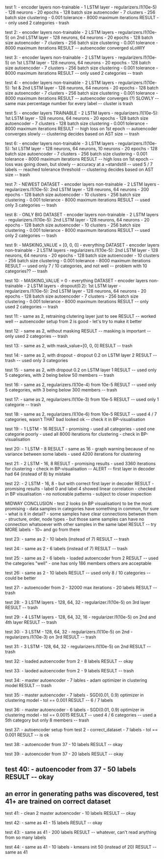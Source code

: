 test 1:
    - encoder layers non-trainable
    - 1 LSTM layer
    - regularizers.l1(10e-5)
    - 128 neurons
    - 20 epochs
    - 128 batch size autoencoder
    - 7 clusters
    - 256 batch size clustering
    - 0.001 tolerance
    - 8000 maximum iterations
    RESULT -- only used 2 categories - trash
    
test 2:
    - encoder layers non-trainable
    - 2 LSTM layers
    - regularizers.l1(10e-5) on 2nd LSTM layer
    - 128 neurons, 64 neurons
    - 20 epochs
    - 128 batch size autoencoder
    - 7 clusters
    - 256 batch size clustering
    - 0.001 tolerance
    - 8000 maximum iterations
    RESULT -- autoencoder converged sLoWlY
    
test 3:
    - encoder layers non-trainable
    - 2 LSTM layers
    - regularizers.l1(10e-5) on 1st LSTM layer
    - 128 neurons, 64 neurons
    - 20 epochs
    - 128 batch size autoencoder
    - 7 clusters
    - 256 batch size clustering
    - 0.001 tolerance
    - 8000 maximum iterations
    RESULT -- only used 2 categories -- trash
    
test 4:
    - encoder layers non-trainable
    - 2 LSTM layers
    - regularizers.l1(10e-5):
        1st & 2nd LSTM layer
    - 128 neurons, 64 neurons
    - 20 epochs
    - 128 batch size autoencoder
    - 7 clusters
    - 256 batch size clustering
    - 0.001 tolerance
    - 8000 maximum iterations
    RESULT -- autoencoder converges (?) SLOWLY
           -- same max percentage number for every label
           -- cluster is trash

test 5:
    - encoder layers TRAINABLE
    - 2 LSTM layers
    - regularizers.l1(10e-5):
        1st LSTM layer
    - 128 neurons, 64 neurons
    - 20 epochs
    - 128 batch size autoencoder
    - 7 clusters
    - 128 batch size clustering
    - 0.001 tolerance
    - 8000 maximum iterations
    RESULT -- high loss on 1st epoch
           -- autoencoder converges slowly
           -- clustering decides based on AST size
           -- trash

test 6:
    - encoder layers non-trainable
    - 3 LSTM layers
    - regularizers.l1(10e-5):
        1st LSTM layer
    - 128 neurons, 64 neurons, 10 neurons
    - 20 epochs
    - 128 batch size autoencoder
    - 7 clusters
    - 256 batch size clustering
    - 0.001 tolerance
    - 8000 maximum iterations
    RESULT -- high loss on 1st epoch
           -- loss was going down, but slowly
           -- accuracy at a ~standstill
           -- used 5 / 7 labels
           -- reached tolerance threshold
           -- clustering decides based on AST size
           -- trash

test 7:
    - NEWEST DATASET
    - encoder layers non-trainable
    - 2 LSTM layers
    - regularizers.l1(10e-5):
        2nd LSTM layer
    - 128 neurons, 64 neurons
    - 200 epochs
    - 128 batch size autoencoder
    - 10 clusters
    - 256 batch size clustering
    - 0.001 tolerance
    - 8000 maximum iterations
    RESULT -- used only 3 categories
           -- trash
           
test 8:
    - ONLY BIG DATASET
    - encoder layers non-trainable
    - 2 LSTM layers
    - regularizers.l1(10e-5):
        2nd LSTM layer
    - 128 neurons, 64 neurons
    - 20 epochs
    - 128 batch size autoencoder
    - 10 clusters
    - 256 batch size clustering
    - 0.001 tolerance
    - 8000 maximum iterations
    RESULT -- used only 2 categories
           -- trash

test 9:
    - MASKING_VALUE = [0, 0, 0]
    - everything DATASET
    - encoder layers non-trainable
    - 2 LSTM layers
    - regularizers.l1(10e-5):
        2nd LSTM layer
    - 128 neurons, 64 neurons
    - 20 epochs
    - 128 batch size autoencoder
    - 10 clusters
    - 256 batch size clustering
    - 0.001 tolerance
    - 8000 maximum iterations
    RESULT -- used only 7 / 10 categories, and not well
           -- problem with 10 categories??
           -- trash
           
test 10:
    - MASKING_VALUE = 0
    - everything DATASET
    - encoder layers non-trainable
    - 2 LSTM layers
    - dropout(0.2):
        1st LSTM layer
    - regularizers.l1(10e-5):
        2nd LSTM layer
    - 128 neurons, 64 neurons
    - 20 epochs
    - 128 batch size autoencoder
    - 7 clusters
    - 256 batch size clustering
    - 0.001 tolerance
    - 8000 maximum iterations
    RESULT -- only used 2 categories
           -- trash
           
test 11:
    - same as 2, retraining clutering layer just to see
    RESULT -- worked well
           -- autoencoder setup from 2 is good - let's try to make it better
    
test 12:
    - same as 2, without masking
    RESULT -- masking is important
           -- only used 2 categories
           -- trash
           
test 13:
    - same as 2, with mask_value=[0, 0, 0]
    RESULT -- trash
    
test 14:
    - same as 2, with dropout
    - dropout 0.2 on LSTM layer 2
    RESULT -- trash
           -- used only 3 categories
           
test 15:
    - same as 2, with dropout 0.2 on LSTM layer 1
    RESULT -- used only 5 categories, with 2 being below 50 members
           -- trash
           
test 16:
    - same as 2, regularizers.l1(10e-4) from 10e-5
    RESULT -- used only 5 categories, with 3 being below 300 members
           -- trash

test 17:
    - same as 2, regularizers.l1(10e-3) from 10e-5
    RESULT -- used only 1 categorie
           -- trash

test 18:
    - same as 2, regularizers.l1(10e-6) from 10e-5
    RESULT -- used 4 / 7 categories, wasn't THAT bad looked ok
           -- check it in BP-visualisation

test 19:
    - 1 LSTM - 16
    RESULT - promising
           - used all categories
           - used one categorie poorly
           - used all 8000 iterations for clustering
           - check in BP-visualisation

test 20:
    - 1 LSTM - 8
    RESULT - same as 16
           - graph warning because of no variance between some labels
           - used 4200 iterations for clustering
           
test 21:
    - 2 LSTM - 16, 8
    RESULT - promising results
           - used 3360 iterations for clustering
           - check in BP-visualisation
           -- ALERT -- first layer in decoder had 64 (instead of 8) by mistake
           
test 22:
    - 2 LSTM - 16, 8 - but with correct first layer in decoder
    RESULT - promising results
           - label 0 and label 4 showed linear correlation
           - checked in BP visualisation - no noticeable patterns
           - subject to closer inspection
           
MIDWAY CONCLUSION - test 2 looks (in BP visualisation) to be the most promising
                  - data samples in categories have something in common, for sure
                  - what is it in detail?
                  - some samples have clear connections between them - structure, order, node types
                  - but those same samples can have no connection whatsoever with other samples in the same label
                  RESULT -- try MORE labels - 10~ and go from there
                  
test 23:
    - same as 2
    - 10 labels (instead of 7)
    RESULT -- trash
    
test 24:
    - same as 2
    - 6 labels (instead of 7)
    RESULT -- trash
    
test 25:
    - same as 2
    - 6 labels
    - loaded autoencoder from 2
    RESULT -- used the categories "well" - one has only 186 members others are acceptable
    
test 26:
    - same as 2
    - 10 labels
    RESULT -- used only 8 / 10 categories
           -- could be better
    
test 27:
    - autoencoder from 2
    - 32000 max iterations
    - 20 labels
    RESULT -- trash
    
test 28:
    - 3 LSTM layers
    - 128, 64, 32
    - regularizer.l1(10e-5) on 3rd layer
    RESULT -- trash
    
test 29:
    - 4 LSTM layers
    - 128, 64, 32, 16
    - regularizer.l1(10e-5) on 2nd and 4th layer
    RESULT -- trash
    
test 30:
    - 3 LSTM
    - 128, 64, 32
    - regularizers.l1(10e-5) on 2nd
    - regularizers.l1(10e-3) on 3rd
    RESULT -- trash
    
test 31:
    - 3 LSTM
    - 128, 64, 32
    - regularizers.l1(10e-5) on 2nd
    RESULT -- trash
    
test 32:
    - loaded autoencoder from 2
    - 8 labels
    RESULT -- okay
    
test 33:
    - laoded autoencoder from 2
    - 9 labels
    RESULT -- trash
    
test 34:
    - master autoencoder
    - 7 lables
    - adam optimizer in clustering model
    RESULT -- trash

test 35:
    - master autoencoder
    - 7 labels
    - SGD(0.01, 0.9) optimizer in clustering model
    - tol == 0.001
    RESULT -- 6 / 7 labels
    
test 36:
    - master autoencoder
    - 6 labels
    - SGD(0.01, 0.9) optimizer in clustering model
    - tol == 0.0015
    RESULT -- used 4 / 6 categories
           -- used a 5th category but only 8 members
           -- trash
           
test 37:
    - autoencoder setup from test 2
    - correct_dataset
    - 7 labels
    - tol == 0.001
    RESULT -- is ok
    
test 38:
    - autoencoder from 37
    - 10 labels
    RESULT -- okay
    
test 39:
    - autoencoder from 37
    - 20 labels
    RESULT -- okay
    
test 40:
    - autoencoder from 37
    - 50 labels
    RESULT -- okay
------------------------------------------------------------------------------------
an error in generating paths was discovered, test 41+ are trained on correct dataset
------------------------------------------------------------------------------------
test 41:
    - clean 2 master autoencoder
    - 10 labels
    RESULT -- okay
    
test 42:
    - same as 41
    - 15 labels
    RESULT -- okay
    
test 43:
    - same as 41
    - 200 labels
    RESULT -- whatever, can't read anything from so many labels
    
test 44:
    - same as 41
    - 10 labels
    - kmeans init 50 (instead of 20)
    RESULT -- same as 41
